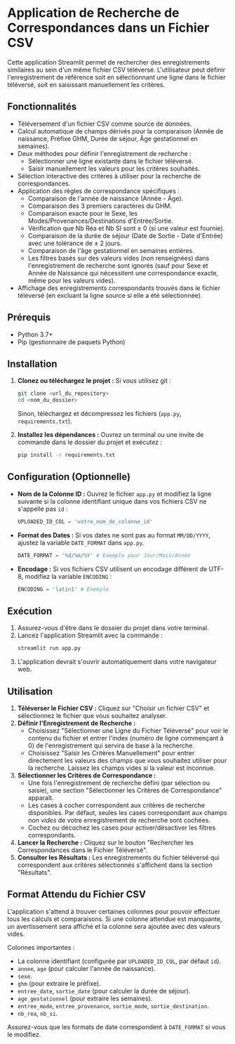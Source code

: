 # Application de Recherche de Correspondances dans un Fichier CSV

Cette application Streamlit permet de rechercher des enregistrements similaires au sein d'un même fichier CSV téléversé. L'utilisateur peut définir l'enregistrement de référence soit en sélectionnant une ligne dans le fichier téléversé, soit en saisissant manuellement les critères.

## Fonctionnalités

*   Téléversement d'un fichier CSV comme source de données.
*   Calcul automatique de champs dérivés pour la comparaison (Année de naissance, Préfixe GHM, Durée de séjour, Âge gestationnel en semaines).
*   Deux méthodes pour définir l'enregistrement de recherche :
    *   Sélectionner une ligne existante dans le fichier téléversé.
    *   Saisir manuellement les valeurs pour les critères souhaités.
*   Sélection interactive des critères à utiliser pour la recherche de correspondances.
*   Application des règles de correspondance spécifiques :
    *   Comparaison de l'année de naissance (Année - Âge).
    *   Comparaison des 3 premiers caractères du GHM.
    *   Comparaison exacte pour le Sexe, les Modes/Provenances/Destinations d'Entrée/Sortie.
    *   Vérification que Nb Réa et Nb SI sont ≥ 0 (si une valeur est fournie).
    *   Comparaison de la durée de séjour (Date de Sortie - Date d'Entrée) avec une tolérance de ± 2 jours.
    *   Comparaison de l'âge gestationnel en semaines entières.
    *   Les filtres basés sur des valeurs vides (non renseignées) dans l'enregistrement de recherche sont ignorés (sauf pour Sexe et Année de Naissance qui nécessitent une correspondance exacte, même pour les valeurs vides).
*   Affichage des enregistrements correspondants trouvés dans le fichier téléversé (en excluant la ligne source si elle a été sélectionnée).

## Prérequis

*   Python 3.7+
*   Pip (gestionnaire de paquets Python)

## Installation

1.  **Clonez ou téléchargez le projet :**
    Si vous utilisez git :
    ```bash
    git clone <url_du_repository>
    cd <nom_du_dossier>
    ```
    Sinon, téléchargez et décompressez les fichiers (`app.py`, `requirements.txt`).

2.  **Installez les dépendances :**
    Ouvrez un terminal ou une invite de commande dans le dossier du projet et exécutez :
    ```bash
    pip install -r requirements.txt
    ```

## Configuration (Optionnelle)

*   **Nom de la Colonne ID :** Ouvrez le fichier `app.py` et modifiez la ligne suivante si la colonne identifiant unique dans vos fichiers CSV ne s'appelle pas `id` :
    ```python
    UPLOADED_ID_COL = 'votre_nom_de_colonne_id'
    ```
*   **Format des Dates :** Si vos dates ne sont pas au format `MM/DD/YYYY`, ajustez la variable `DATE_FORMAT` dans `app.py`.
    ```python
    DATE_FORMAT = '%d/%m/%Y' # Exemple pour Jour/Mois/Année
    ```
*   **Encodage :** Si vos fichiers CSV utilisent un encodage différent de UTF-8, modifiez la variable `ENCODING` :
    ```python
    ENCODING = 'latin1' # Exemple
    ```

## Exécution

1.  Assurez-vous d'être dans le dossier du projet dans votre terminal.
2.  Lancez l'application Streamlit avec la commande :
    ```bash
    streamlit run app.py
    ```
3.  L'application devrait s'ouvrir automatiquement dans votre navigateur web.

## Utilisation

1.  **Téléverser le Fichier CSV :** Cliquez sur "Choisir un fichier CSV" et sélectionnez le fichier que vous souhaitez analyser.
2.  **Définir l'Enregistrement de Recherche :**
    *   Choisissez "Sélectionner une Ligne du Fichier Téléversé" pour voir le contenu du fichier et entrer l'index (numéro de ligne commençant à 0) de l'enregistrement qui servira de base à la recherche.
    *   Choisissez "Saisir les Critères Manuellement" pour entrer directement les valeurs des champs que vous souhaitez utiliser pour la recherche. Laissez les champs vides si la valeur est inconnue.
3.  **Sélectionner les Critères de Correspondance :**
    *   Une fois l'enregistrement de recherche défini (par sélection ou saisie), une section "Sélectionner les Critères de Correspondance" apparaît.
    *   Les cases à cocher correspondent aux critères de recherche disponibles. Par défaut, seules les cases correspondant aux champs *non vides* de votre enregistrement de recherche sont cochées.
    *   Cochez ou décochez les cases pour activer/désactiver les filtres correspondants.
4.  **Lancer la Recherche :** Cliquez sur le bouton "Rechercher les Correspondances dans le Fichier Téléversé".
5.  **Consulter les Résultats :** Les enregistrements du fichier téléversé qui correspondent aux critères sélectionnés s'affichent dans la section "Résultats".

## Format Attendu du Fichier CSV

L'application s'attend à trouver certaines colonnes pour pouvoir effectuer tous les calculs et comparaisons. Si une colonne attendue est manquante, un avertissement sera affiché et la colonne sera ajoutée avec des valeurs vides.

Colonnes importantes :

*   La colonne identifiant (configurée par `UPLOADED_ID_COL`, par défaut `id`).
*   `annee`, `age` (pour calculer l'année de naissance).
*   `sexe`.
*   `ghm` (pour extraire le préfixe).
*   `entree_date`, `sortie_date` (pour calculer la durée de séjour).
*   `age_gestationnel` (pour extraire les semaines).
*   `entree_mode`, `entree_provenance`, `sortie_mode`, `sortie_destination`.
*   `nb_rea`, `nb_si`.

Assurez-vous que les formats de date correspondent à `DATE_FORMAT` si vous le modifiez. 